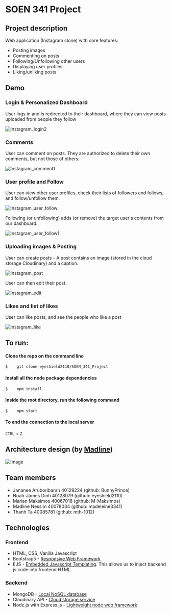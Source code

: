 
# SOEN 341 Project
## Project description
Web application (Instagram clone) with core features:
- Posting images
- Commenting on posts
- Following/Unfollowing other users
- Displaying user profiles
- Liking/unliking posts

## Demo
### Login & Personalized Dashboard
User logs in and is redirected to their dashboard, where they can view posts uploaded from people they follow

![Instagram_login2](https://user-images.githubusercontent.com/46866682/131889202-f149bbd1-feca-4547-9809-984ea9847f7e.gif)

### Comments
User can comment on posts. They are authorized to delete their own comments, but not those of others.

![Instagram_comment1](https://user-images.githubusercontent.com/46866682/131890774-a626e69c-7e86-4d3f-bd84-ad3e65255b97.gif)

### User profile and Follow
User can view other user profiles, check their lists of followers and follows, and follow/unfollow them.

![Instagram_user_follow](https://user-images.githubusercontent.com/46866682/131892819-d079303e-9305-4d40-b105-bba024b5358f.gif)

Following (or unfollowing) adds (or remove) the target user's contents from our dashboard.

![Instagram_user_follow1](https://user-images.githubusercontent.com/46866682/131893659-a89952be-45e4-454b-b721-003fe82a78e7.gif)

### Uploading images & Posting
User can create posts - A post contains an image (stored in the cloud storage Cloudinary) and a caption.

![Instagram_post](https://user-images.githubusercontent.com/46866682/131896241-508cacff-1123-4f94-abcd-3a07da1ec740.gif)

User can then edit their post.

![Instagram_edit](https://user-images.githubusercontent.com/46866682/131896672-f6605728-ba1d-466d-852e-8b414ec17507.gif)

### Likes and list of likes
User can like posts, and see the people who like a post

![Instagram_like](https://user-images.githubusercontent.com/46866682/131898075-c38b4970-97e6-4737-9e8a-631d1f8bb02b.gif)


## To run:
#### Clone the repo on the command line
`$    git clone eyeshield2110/SOEN_341_Project`
#### Install all the node package dependencies
`$    npm install`
#### Inside the root directory, run the following command
`$    npm start`
#### To end the connection to the local server
`CTRL` + `Z`

## Architecture design (by [Madline](https://www.github.com/madeleine3341))
![image](https://user-images.githubusercontent.com/77517286/115093780-6bea0700-9ee9-11eb-962b-997e8442601e.png)

## Team members
- Jananee Aruboribaran 40129224 (github:  BunnyPrince)
- Noah-James Dinh 40128079 (github: eyeshield2110)
- Marian Maksimos 40067018 (github: M-Maksimos)
- Madline Nessim 40078034 (github: madeleine3341)
- Thanh Ta 40085781 (github: mth-1012)

## Technologies
### Frontend
- HTML, CSS, Vanilla Javascript
- Bootstrap5 - [Responsive Web Framework](https://getbootstrap.com/docs/5.0/getting-started/introduction/)
- EJS - [Embedded Javascript Templating](https://ejs.co/). This allows us to inject backend js code into frontend HTML 
### Backend
- MongoDB - [Local NoSQL database](https://www.mongodb.com/)
- Cloudinary API - [Cloud storage service](https://cloudinary.com/)
- Node.js with Express.js - [Lightweight node web framework](https://expressjs.com/)



